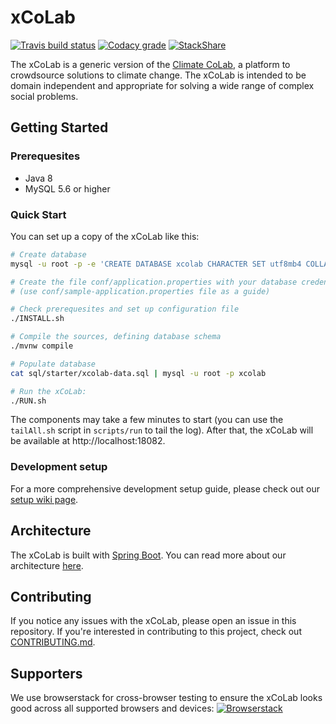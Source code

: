 # xCoLab

[![Travis build status](https://img.shields.io/travis/CCI-MIT/XCoLab.svg)](https://travis-ci.org/CCI-MIT/XCoLab)
[![Codacy grade](https://img.shields.io/codacy/grade/c642c48510b04fda9fd2782d92f044cd/master.svg)](https://www.codacy.com/app/MIT-CCI/XCoLab?utm_source=github.com&utm_medium=referral&utm_content=CCI-MIT/XCoLab&utm_campaign=Badge_Grade)
[![StackShare](https://img.shields.io/badge/tech-stack-0690fa.svg)](https://stackshare.io/climate-colab/climate-colab)

The xCoLab is a generic version of the [Climate CoLab](https://climatecolab.org), a platform to crowdsource solutions to climate change.  The xCoLab is intended to be domain independent and appropriate for solving a wide range of complex social problems.

## Getting Started

### Prerequesites

* Java 8
* MySQL 5.6 or higher

### Quick Start

You can set up a copy of the xCoLab like this:

```bash
# Create database
mysql -u root -p -e 'CREATE DATABASE xcolab CHARACTER SET utf8mb4 COLLATE utf8mb4_unicode_ci;'

# Create the file conf/application.properties with your database credentials
# (use conf/sample-application.properties file as a guide)

# Check prerequesites and set up configuration file
./INSTALL.sh

# Compile the sources, defining database schema
./mvnw compile

# Populate database
cat sql/starter/xcolab-data.sql | mysql -u root -p xcolab

# Run the xCoLab:
./RUN.sh
```

The components may take a few minutes to start (you can use the `tailAll.sh` script in `scripts/run` to tail the log). After that, the xCoLab will be available at http://localhost:18082.

### Development setup

For a more comprehensive development setup guide, please check out our [setup wiki page](https://github.com/CCI-MIT/XCoLab/wiki/Development-Environment-Setup).

## Architecture

The xCoLab is built with [Spring Boot](https://github.com/spring-projects/spring-boot).
You can read more about our architecture [here](https://github.com/CCI-MIT/XCoLab/wiki/XCoLab-Architecture).

## Contributing

If you notice any issues with the xCoLab, please open an issue in this repository.
If you're interested in contributing to this project, check out [CONTRIBUTING.md](https://github.com/CCI-MIT/XCoLab/blob/master/CONTRIBUTING.md).

## Supporters

We use browserstack for cross-browser testing to ensure the xCoLab looks good across all supported browsers and devices:
[![Browserstack](https://p14.zdusercontent.com/attachment/1015988/HM1p8UVlknjX4qselq9X3PeFq?token=eyJhbGciOiJkaXIiLCJlbmMiOiJBMTI4Q0JDLUhTMjU2In0..cu6DQzoAj0QVYFBeA6evsQ.IdvvylQZiSAV0AZqnnvksOG2G72SFCzFiP8rxwiTHR2kxDcvIZKjhFMnnYh4zLRgEn8vqHa9OpUxcEqv148QNSeRXyS8dsLvXbM48FijM7VTG-cdA8OgxNK2ful5NcH3uWpXEjs0D_2aKbACcXW-raSHZiU87IoUYsNhXbuyGQ4azJXaSox9RfH46-0WFv8ZLb70PYWXIxKRv5yET-_11cjhsE8sITzakVBnQ0SxT-LXN2q4WJsX9sTHqUgu2KTAI7sRu34qAcc9VUGV0-WFpRIPlHUUPavGqDygaqLXAJM.I4GWWPtlv4PIrYDKZQHYiA)](http://browserstack.com/)
